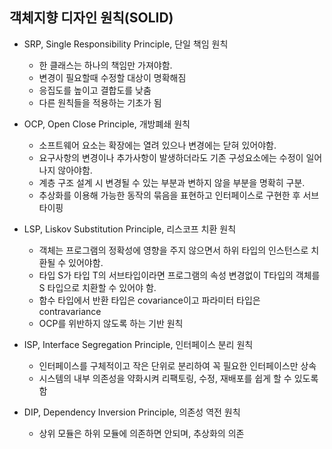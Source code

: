 ## 객체지향 디자인 원칙(SOLID)
 
 + SRP, Single Responsibility Principle, 단일 책임 원칙
    - 한 클래스는 하나의 책임만 가져야함.
    - 변경이 필요할때 수정할 대상이 명확해짐
    - 응집도를 높이고 결합도를 낮춤
    - 다른 원칙들을 적용하는 기초가 됨
    
 + OCP, Open Close Principle, 개방폐쇄 원칙
    - 소프트웨어 요소는 확장에는 열려 있으나 변경에는 닫혀 있어야함.
    - 요구사항의 변경이나 추가사항이 발생하더라도 기존 구성요소에는 수정이 일어나지 않아야함.
    - 계층 구조 설계 시 변경될 수 있는 부분과 변하지 않을 부분을 명확히 구분.
    - 추상화를 이용해 가능한 동작의 묶음을 표현하고 인터페이스로 구현한 후 서브 타이핑
    
 + LSP, Liskov Substitution Principle, 리스코프 치환 원칙
    - 객체는 프로그램의 정확성에 영향을 주지 않으면서 하위 타입의 인스턴스로 치환될 수 있어야함.
    - 타입 S가 타입 T의 서브타입이라면 프로그램의 속성 변경없이 T타입의 객체를 S 타입으로 치환할 수 있어야 함.
    - 함수 타입에서 반환 타입은 covariance이고 파라미터 타입은 contravariance 
    - OCP를 위반하지 않도록 하는 기반 원칙
    
 + ISP, Interface Segregation Principle, 인터페이스 분리 원칙
    - 인터페이스를 구체적이고 작은 단위로 분리하여 꼭 필요한 인터페이스만 상속
    - 시스템의 내부 의존성을 약화시켜 리팩토링, 수정, 재배포를 쉽게 할 수 있도록 함
    
    
 + DIP, Dependency Inversion Principle, 의존성 역전 원칙
    - 상위 모듈은 하위 모듈에 의존하면 안되며, 추상화의 의존
